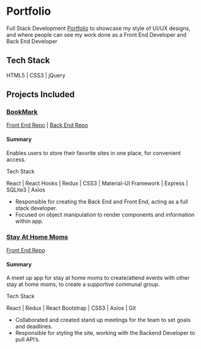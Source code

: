 # Portfolio
Full Stack Development [Portfolio](https://boring-dijkstra-c8682c.netlify.com/) to showcase my style of UI/UX designs, and where people can see my work done as a Front End Developer and Back End Developer

## Tech Stack

HTML5 | CSS3  | jQuery

## Projects Included
### [BookMark](https://quizzical-blackwell-d608a3.netlify.com)
[Front End Repo](https://github.com/diaz4674/BookMark/tree/master/FE-BookMark)  |  [Back End Repo](https://github.com/diaz4674/BE-BookMark)

#### Summary
Enables users to store their favorite sites in one place, for convenient access.

Tech Stack

React | React Hooks | Redux  | CSS3 | Material-UI Framework | Express | SQLite3 | Axios

+ Responsible for creating the Back End and Front End, acting as a full stack developer.
+ Focused on object manipulation to render components and information within app.


### [Stay At Home Moms](https://ecstatic-boyd-937833.netlify.com/)
[Front End Repo](https://github.com/a-to-z-experiences-team/build-aToz-FE)

#### Summary
A meet up app for stay at home moms to create/attend events with other stay at home moms, to create a supportive communal group.

Tech Stack

React | Redux | React Bootstrap  | CSS3 | Axios | Git

+ Collaborated and created stand up meetings for the team to set goals and deadlines. 
+ Responsible for styling the site, working with the Backend Developer to pull API’s.

